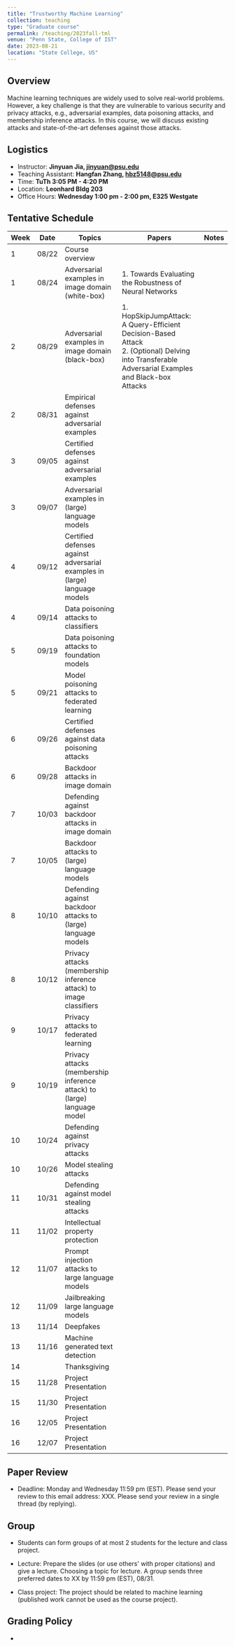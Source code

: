 ```yaml
---
title: "Trustworthy Machine Learning"
collection: teaching
type: "Graduate course"
permalink: /teaching/2023fall-tml
venue: "Penn State, College of IST"
date: 2023-08-21
location: "State College, US"
---
```


## Overview
Machine learning techniques are widely used to solve real-world problems. However, a key challenge is that they are vulnerable to various security and privacy attacks, e.g., adversarial examples, data poisoning attacks, and membership inference attacks. In this course, we will discuss existing attacks and state-of-the-art defenses against those attacks.  

## Logistics

- Instructor: **Jinyuan Jia, jinyuan@psu.edu**
- Teaching Assistant: **Hangfan Zhang, hbz5148@psu.edu** 
- Time: **TuTh 3:05 PM - 4:20 PM**
- Location: **Leonhard Bldg 203**
- Office Hours: **Wednesday  1:00 pm - 2:00 pm, E325 Westgate**


## Tentative Schedule

| Week | Date | Topics | Papers | Notes |
| - | ---- | ------ | ------- | -------- |
| 1 | 08/22 | Course overview |  | |
| 1 | 08/24 |Adversarial examples in image domain (white-box)|1. Towards Evaluating the Robustness of Neural Networks <br/> ||
| 2 | 08/29 |Adversarial examples in image domain (black-box)|1. HopSkipJumpAttack: A Query-Efficient Decision-Based Attack <br/> 2. (Optional) Delving into Transferable Adversarial Examples and Black-box Attacks  ||
| 2 | 08/31 |Empirical defenses against adversarial examples| ||
| 3 | 09/05 |Certified defenses against adversarial examples| ||
| 3 | 09/07 |Adversarial examples in (large) language models | ||
| 4 | 09/12 | Certified defenses against adversarial examples in (large) language models | ||
| 4 | 09/14 | Data poisoning attacks to classifiers| ||
| 5 | 09/19 | Data poisoning attacks to foundation models| ||
| 5 | 09/21 | Model poisoning attacks to federated learning| ||
| 6 | 09/26 | Certified defenses against data poisoning attacks | ||
| 6 | 09/28 | Backdoor attacks in image domain | ||
| 7 | 10/03 | Defending against backdoor attacks in image domain | ||
| 7 | 10/05 | Backdoor attacks to (large) language models| ||
| 8 | 10/10 | Defending against backdoor attacks to (large) language models| ||
| 8 | 10/12 | Privacy attacks (membership inference attack) to image classifiers| ||
| 9 | 10/17 | Privacy attacks to federated learning| ||
| 9 | 10/19 | Privacy attacks (membership inference attack) to (large) language model| ||
| 10 | 10/24 | Defending against privacy attacks | ||
| 10 | 10/26 | Model stealing attacks| ||
| 11 | 10/31 | Defending against model stealing attacks| ||
| 11 | 11/02 | Intellectual property protection| ||
| 12 | 11/07 | Prompt injection attacks to large language models| ||
| 12 | 11/09 | Jailbreaking large language models | ||
| 13 | 11/14 | Deepfakes | ||
| 13 | 11/16 | Machine generated text detection| ||
| 14 | | Thanksgiving||
| 15 | 11/28 |Project Presentation| ||
| 15 | 11/30 |Project Presentation| ||
| 16 | 12/05 |Project Presentation| ||
| 16 | 12/07 |Project Presentation| ||

## Paper Review
- Deadline: Monday and Wednesday 11:59 pm (EST). Please send your review to this email address: XXX. Please send your review in a single thread (by replying).

## Group
- Students can form groups of at most 2 students for the lecture and class project.
- Lecture: Prepare the slides (or use others' with proper citations) and give a lecture. Choosing a topic for lecture. A group sends three preferred dates to XX by 11:59 pm (EST), 08/31.

- Class project: The project should be related to machine learning (published work cannot be used as the course project).

## Grading Policy
- 


